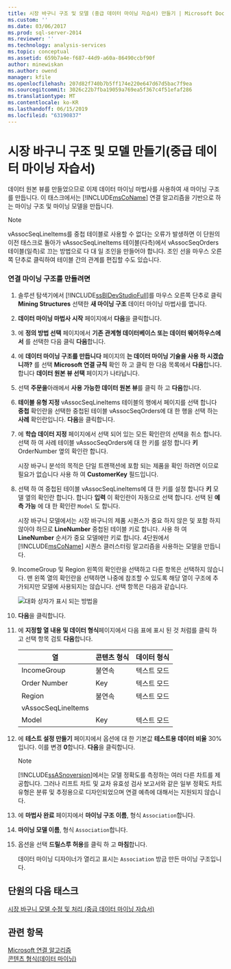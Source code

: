 ```yaml
---
title: 시장 바구니 구조 및 모델 (중급 데이터 마이닝 자습서) 만들기 | Microsoft Docs
ms.custom: ''
ms.date: 03/06/2017
ms.prod: sql-server-2014
ms.reviewer: ''
ms.technology: analysis-services
ms.topic: conceptual
ms.assetid: 659b7a4e-f687-44d9-a60a-86490ccbf90f
author: minewiskan
ms.author: owend
manager: kfile
ms.openlocfilehash: 207d82f740b7b5ff174e220e647d67d5bac7f9ea
ms.sourcegitcommit: 3026c22b7fba19059a769ea5f367c4f51efaf286
ms.translationtype: MT
ms.contentlocale: ko-KR
ms.lasthandoff: 06/15/2019
ms.locfileid: "63190837"
---
```

# <a name="creating-a-market-basket-structure-and-model-intermediate-data-mining-tutorial"></a>시장 바구니 구조 및 모델 만들기(중급 데이터 마이닝 자습서)
  데이터 원본 뷰를 만들었으므로 이제 데이터 마이닝 마법사를 사용하여 새 마이닝 구조를 만듭니다. 이 태스크에서는 [!INCLUDE[msCoName](../includes/msconame-md.md)] 연결 알고리즘을 기반으로 하는 마이닝 구조 및 마이닝 모델을 만듭니다.  
  
> [!NOTE]  
>  vAssocSeqLineItems를 중첩 테이블로 사용할 수 없다는 오류가 발생하면 이 단원의 이전 태스크로 돌아가 vAssocSeqLineItems 테이블(다측)에서 vAssocSeqOrders 테이블(일측)로 끄는 방법으로 다 대 일 조인을 만들어야 합니다. 조인 선을 마우스 오른쪽 단추로 클릭하여 테이블 간의 관계를 편집할 수도 있습니다.  
  
### <a name="to-create-an-association-mining-structure"></a>연결 마이닝 구조를 만들려면  
  
1.  솔루션 탐색기에서 [!INCLUDE[ssBIDevStudioFull](../includes/ssbidevstudiofull-md.md)]를 마우스 오른쪽 단추로 클릭 **Mining Structures** 선택한 **새 마이닝 구조** 데이터 마이닝 마법사를 엽니다.  
  
2.  **데이터 마이닝 마법사 시작** 페이지에서 **다음**을 클릭합니다.  
  
3.  에 **정의 방법 선택** 페이지에서 **기존 관계형 데이터베이스 또는 데이터 웨어하우스에서** 를 선택한 다음 클릭 **다음**합니다.  
  
4.  에 **데이터 마이닝 구조를 만듭니다** 페이지의 **는 데이터 마이닝 기술을 사용 하 시겠습니까?** 를 선택 **Microsoft 연결 규칙** 확인 하 고 클릭 한 다음 목록에서 **다음**합니다. 합니다 **데이터 원본 뷰 선택** 페이지가 나타납니다.  
  
5.  선택 **주문을**아래에서 **사용 가능한 데이터 원본 뷰**를 클릭 하 고 **다음**합니다.  
  
6.  **테이블 유형 지정** vAssocSeqLineItems 테이블의 행에서 페이지를 선택 합니다 **중첩** 확인란을 선택한 중첩된 테이블 vAssocSeqOrders에 대 한 행을 선택 하는 **사례** 확인란입니다. **다음**을 클릭합니다.  
  
7.  에 **학습 데이터 지정** 페이지에서 선택 되어 있는 모든 확인란의 선택을 취소 합니다. 선택 하 여 사례 테이블 vAssocSeqOrders에 대 한 키를 설정 합니다 **키** OrderNumber 옆의 확인란 합니다.  
  
     시장 바구니 분석의 목적은 단일 트랜잭션에 포함 되는 제품을 확인 하려면 이므로 필요가 없습니다 사용 하 여 **CustomerKey** 필드입니다.  
  
8.  선택 하 여 중첩된 테이블 vAssocSeqLineItems에 대 한 키를 설정 합니다 **키** 모델 옆의 확인란 합니다. 합니다 **입력** 이 확인란이 자동으로 선택 합니다. 선택 된 **예측 가능** 에 대 한 확인란 `Model` 도 합니다.  
  
     시장 바구니 모델에서는 시장 바구니의 제품 시퀀스가 중요 하지 않은 및 포함 하지 않아야 하므로 **LineNumber** 중첩된 테이블 키로 합니다. 사용 하 여 **LineNumber** 순서가 중요 모델에만 키로 합니다. 4단원에서 [!INCLUDE[msCoName](../includes/msconame-md.md)] 시퀀스 클러스터링 알고리즘을 사용하는 모델을 만듭니다.  
  
9. IncomeGroup 및 Region 왼쪽의 확인란을 선택하고 다른 항목은 선택하지 않습니다. 맨 왼쪽 열의 확인란을 선택하면 나중에 참조할 수 있도록 해당 열이 구조에 추가되지만 모델에 사용되지는 않습니다. 선택 항목은 다음과 같습니다.  
  
     ![대화 상자가 표시 되는 방법을](../../2014/tutorials/media/tutorial-configassocmodel.gif "대화 상자가 표시 되는 방법을")  
  
10. **다음**을 클릭합니다.  
  
11. 에 **지정할 열 내용 및 데이터 형식**페이지에서 다음 표에 표시 된 것 처럼를 클릭 하 고 선택 항목 검토 **다음**합니다.  
  
    |열|콘텐츠 형식|데이터 형식|  
    |-------------|------------------|---------------|  
    |IncomeGroup|불연속|텍스트 모드|  
    |Order Number|Key|텍스트 모드|  
    |Region|불연속|텍스트 모드|  
    |vAssocSeqLineItems|||  
    |Model|Key|텍스트 모드|  
  
12. 에 **테스트 설정 만들기** 페이지에서 옵션에 대 한 기본값 **테스트용 데이터 비율** 30%입니다. 이를 변경 **0**합니다. **다음**을 클릭합니다.  
  
    > [!NOTE]  
    >  [!INCLUDE[ssASnoversion](../includes/ssasnoversion-md.md)]에서는 모델 정확도를 측정하는 여러 다른 차트를 제공합니다. 그러나 리프트 차트 및 교차 유효성 검사 보고서와 같은 일부 정확도 차트 유형은 분류 및 추정용으로 디자인되었으며 연결 예측에 대해서는 지원되지 않습니다.  
  
13. 에 **마법사 완료** 페이지에서 **마이닝 구조 이름**, 형식 `Association`합니다.  
  
14. **마이닝 모델 이름**, 형식 `Association`합니다.  
  
15. 옵션을 선택 **드릴스루 허용**를 클릭 하 고 **마침**합니다.  
  
     데이터 마이닝 디자이너가 열리고 표시는 `Association` 방금 만든 마이닝 구조입니다.  
  
## <a name="next-task-in-lesson"></a>단원의 다음 태스크  
 [시장 바구니 모델 수정 및 처리 &#40;중급 데이터 마이닝 자습서&#41;](../../2014/tutorials/modify-process-market-basket-model-intermediate-data-mining-tutorial.md)  
  
## <a name="see-also"></a>관련 항목  
 [Microsoft 연결 알고리즘](../../2014/analysis-services/data-mining/microsoft-association-algorithm.md)   
 [콘텐츠 형식&#40;데이터 마이닝&#41;](../../2014/analysis-services/data-mining/content-types-data-mining.md)  
  
  
